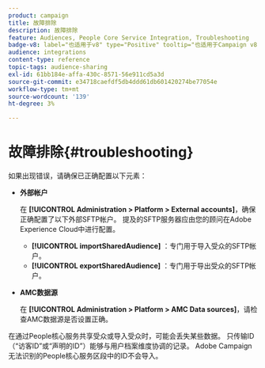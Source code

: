 ```yaml
---
product: campaign
title: 故障排除
description: 故障排除
feature: Audiences, People Core Service Integration, Troubleshooting
badge-v8: label="也适用于v8" type="Positive" tooltip="也适用于Campaign v8"
audience: integrations
content-type: reference
topic-tags: audience-sharing
exl-id: 61bb184e-affa-430c-8571-56e911cd5a3d
source-git-commit: e34718caefdf5db4ddd61db601420274be77054e
workflow-type: tm+mt
source-wordcount: '139'
ht-degree: 3%

---
```


# 故障排除{#troubleshooting}



如果出现错误，请确保已正确配置以下元素：

* **外部帐户**

  在 **[!UICONTROL Administration > Platform > External accounts]**，确保正确配置了以下外部SFTP帐户。 提及的SFTP服务器应由您的顾问在Adobe Experience Cloud中进行配置。

   * **[!UICONTROL importSharedAudience]** ：专门用于导入受众的SFTP帐户。
   * **[!UICONTROL exportSharedAudience]** ：专门用于导出受众的SFTP帐户。

* **AMC数据源**

  在 **[!UICONTROL Administration > Platform > AMC Data sources]**，请检查AMC数据源是否设置正确。

在通过People核心服务共享受众或导入受众时，可能会丢失某些数据。 只传输ID（“访客ID”或“声明的ID”）能够与用户档案维度协调的记录。 Adobe Campaign无法识别的People核心服务区段中的ID不会导入。
